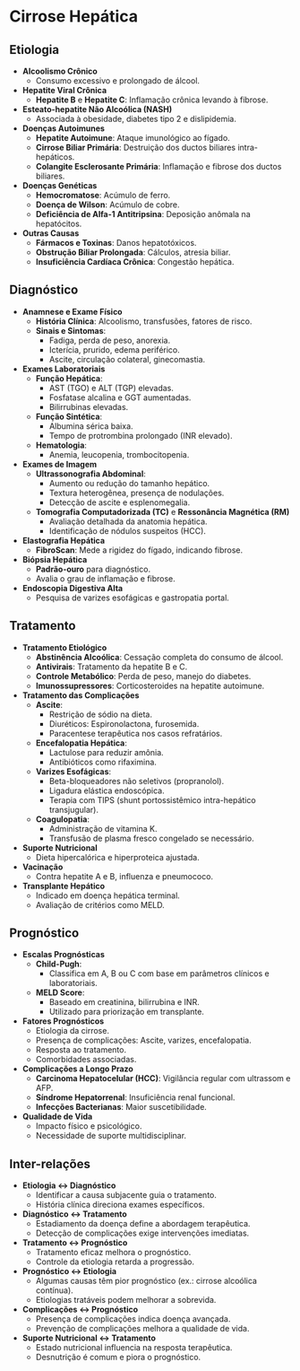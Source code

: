 # Cirrose Hepática

## **Etiologia**

- **Alcoolismo Crônico**
  - Consumo excessivo e prolongado de álcool.
- **Hepatite Viral Crônica**
  - **Hepatite B** e **Hepatite C**: Inflamação crônica levando à fibrose.
- **Esteato-hepatite Não Alcoólica (NASH)**
  - Associada à obesidade, diabetes tipo 2 e dislipidemia.
- **Doenças Autoimunes**
  - **Hepatite Autoimune**: Ataque imunológico ao fígado.
  - **Cirrose Biliar Primária**: Destruição dos ductos biliares intra-hepáticos.
  - **Colangite Esclerosante Primária**: Inflamação e fibrose dos ductos biliares.
- **Doenças Genéticas**
  - **Hemocromatose**: Acúmulo de ferro.
  - **Doença de Wilson**: Acúmulo de cobre.
  - **Deficiência de Alfa-1 Antitripsina**: Deposição anômala na hepatócitos.
- **Outras Causas**
  - **Fármacos e Toxinas**: Danos hepatotóxicos.
  - **Obstrução Biliar Prolongada**: Cálculos, atresia biliar.
  - **Insuficiência Cardíaca Crônica**: Congestão hepática.

## **Diagnóstico**

- **Anamnese e Exame Físico**
  - **História Clínica**: Alcoolismo, transfusões, fatores de risco.
  - **Sinais e Sintomas**:
    - Fadiga, perda de peso, anorexia.
    - Icterícia, prurido, edema periférico.
    - Ascite, circulação colateral, ginecomastia.
- **Exames Laboratoriais**
  - **Função Hepática**:
    - AST (TGO) e ALT (TGP) elevadas.
    - Fosfatase alcalina e GGT aumentadas.
    - Bilirrubinas elevadas.
  - **Função Sintética**:
    - Albumina sérica baixa.
    - Tempo de protrombina prolongado (INR elevado).
  - **Hematologia**:
    - Anemia, leucopenia, trombocitopenia.
- **Exames de Imagem**
  - **Ultrassonografia Abdominal**:
    - Aumento ou redução do tamanho hepático.
    - Textura heterogênea, presença de nodulações.
    - Detecção de ascite e esplenomegalia.
  - **Tomografia Computadorizada (TC)** e **Ressonância Magnética (RM)**
    - Avaliação detalhada da anatomia hepática.
    - Identificação de nódulos suspeitos (HCC).
- **Elastografia Hepática**
  - **FibroScan**: Mede a rigidez do fígado, indicando fibrose.
- **Biópsia Hepática**
  - **Padrão-ouro** para diagnóstico.
  - Avalia o grau de inflamação e fibrose.
- **Endoscopia Digestiva Alta**
  - Pesquisa de varizes esofágicas e gastropatia portal.

## **Tratamento**

- **Tratamento Etiológico**
  - **Abstinência Alcoólica**: Cessação completa do consumo de álcool.
  - **Antivirais**: Tratamento da hepatite B e C.
  - **Controle Metabólico**: Perda de peso, manejo do diabetes.
  - **Imunossupressores**: Corticosteroides na hepatite autoimune.
- **Tratamento das Complicações**
  - **Ascite**:
    - Restrição de sódio na dieta.
    - Diuréticos: Espironolactona, furosemida.
    - Paracentese terapêutica nos casos refratários.
  - **Encefalopatia Hepática**:
    - Lactulose para reduzir amônia.
    - Antibióticos como rifaximina.
  - **Varizes Esofágicas**:
    - Beta-bloqueadores não seletivos (propranolol).
    - Ligadura elástica endoscópica.
    - Terapia com TIPS (shunt portossistêmico intra-hepático transjugular).
  - **Coagulopatia**:
    - Administração de vitamina K.
    - Transfusão de plasma fresco congelado se necessário.
- **Suporte Nutricional**
  - Dieta hipercalórica e hiperproteica ajustada.
- **Vacinação**
  - Contra hepatite A e B, influenza e pneumococo.
- **Transplante Hepático**
  - Indicado em doença hepática terminal.
  - Avaliação de critérios como MELD.

## **Prognóstico**

- **Escalas Prognósticas**
  - **Child-Pugh**:
    - Classifica em A, B ou C com base em parâmetros clínicos e laboratoriais.
  - **MELD Score**:
    - Baseado em creatinina, bilirrubina e INR.
    - Utilizado para priorização em transplante.
- **Fatores Prognósticos**
  - Etiologia da cirrose.
  - Presença de complicações: Ascite, varizes, encefalopatia.
  - Resposta ao tratamento.
  - Comorbidades associadas.
- **Complicações a Longo Prazo**
  - **Carcinoma Hepatocelular (HCC)**: Vigilância regular com ultrassom e AFP.
  - **Síndrome Hepatorrenal**: Insuficiência renal funcional.
  - **Infecções Bacterianas**: Maior suscetibilidade.
- **Qualidade de Vida**
  - Impacto físico e psicológico.
  - Necessidade de suporte multidisciplinar.

## **Inter-relações**

- **Etiologia ↔ Diagnóstico**
  - Identificar a causa subjacente guia o tratamento.
  - História clínica direciona exames específicos.
- **Diagnóstico ↔ Tratamento**
  - Estadiamento da doença define a abordagem terapêutica.
  - Detecção de complicações exige intervenções imediatas.
- **Tratamento ↔ Prognóstico**
  - Tratamento eficaz melhora o prognóstico.
  - Controle da etiologia retarda a progressão.
- **Prognóstico ↔ Etiologia**
  - Algumas causas têm pior prognóstico (ex.: cirrose alcoólica contínua).
  - Etiologias tratáveis podem melhorar a sobrevida.
- **Complicações ↔ Prognóstico**
  - Presença de complicações indica doença avançada.
  - Prevenção de complicações melhora a qualidade de vida.
- **Suporte Nutricional ↔ Tratamento**
  - Estado nutricional influencia na resposta terapêutica.
  - Desnutrição é comum e piora o prognóstico.